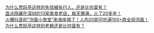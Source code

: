   
[为什么贾跃亭这样的失信被执行人，还是比你富有？](http://www.dianyue.me/archives/670/2uphniac03krkug6/)  
[盘点隐藏在深圳的13家美食老店，每天爆满，火了20多年！](http://www.dianyue.me/archives/610/2kcp2nlmtufddj4r/)  
[火爆抖音的“泡面小食堂”来海岸城了！人均20即可吃遍100+款全球泡面！](http://www.dianyue.me/archives/648/arlrbb8hh68hahal/)  
[为什么贾跃亭这样的老赖还是比你富有？](http://www.dianyue.me/archives/786/q9gxf8gquenrjsi5/)